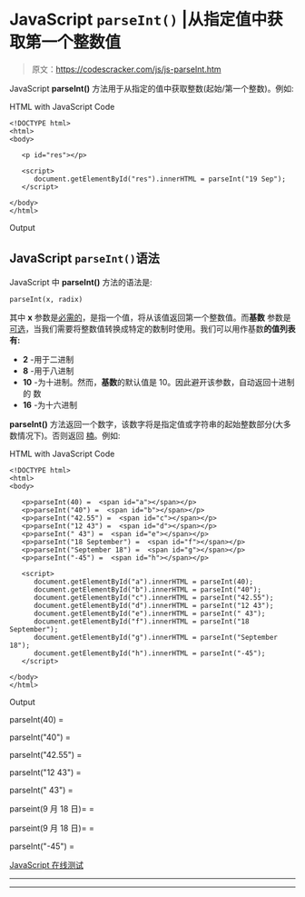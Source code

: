 # JavaScript `parseInt()` |从指定值中获取第一个整数值

> 原文：<https://codescracker.com/js/js-parseInt.htm>

JavaScript **parseInt()** 方法用于从指定的值中获取整数(起始/第一个整数)。例如:

HTML with JavaScript Code

```
<!DOCTYPE html>
<html>
<body>

   <p id="res"></p>

   <script>
      document.getElementById("res").innerHTML = parseInt("19 Sep");
   </script>

</body>
</html>
```

Output

## JavaScript `parseInt()`语法

JavaScript 中 **parseInt()** 方法的语法是:

```
parseInt(x, radix)
```

其中 **x** 参数是<u>必需的</u>，是指一个值，将从该值返回第一个整数值。而**基数** 参数是<u>可选</u>，当我们需要将整数值转换成特定的数制时使用。我们可以用作基数**的值列表有:**

*   **2** -用于二进制
*   **8** -用于八进制
*   **10** -为十进制。然而，**基数**的默认值是 10。因此避开该参数，自动返回十进制的 数
*   **16** -为十六进制

**parseInt()** 方法返回一个数字，该数字将是指定值或字符串的起始整数部分(大多数情况下)。否则返回 [楠](/js/js-NaN-isNaN.htm)。例如:

HTML with JavaScript Code

```
<!DOCTYPE html>
<html>
<body>

   <p>parseInt(40) =  <span id="a"></span></p>
   <p>parseInt("40") =  <span id="b"></span></p>
   <p>parseInt("42.55") =  <span id="c"></span></p>
   <p>parseInt("12 43") =  <span id="d"></span></p>
   <p>parseInt(" 43") =  <span id="e"></span></p>
   <p>parseInt("18 September") =  <span id="f"></span></p>
   <p>parseInt("September 18") =  <span id="g"></span></p>
   <p>parseInt("-45") =  <span id="h"></span></p>

   <script>
      document.getElementById("a").innerHTML = parseInt(40);
      document.getElementById("b").innerHTML = parseInt("40");
      document.getElementById("c").innerHTML = parseInt("42.55");
      document.getElementById("d").innerHTML = parseInt("12 43");
      document.getElementById("e").innerHTML = parseInt(" 43");
      document.getElementById("f").innerHTML = parseInt("18 September");
      document.getElementById("g").innerHTML = parseInt("September 18");
      document.getElementById("h").innerHTML = parseInt("-45");
   </script>

</body>
</html>
```

Output

parseInt(40) =

parseInt("40") =

parseInt("42.55") =

parseInt("12 43") =

parseInt(" 43") =

parseint(9 月 18 日)= =

parseint(9 月 18 日)= =

parseInt("-45") =

[JavaScript 在线测试](/exam/showtest.php?subid=6)

* * *

* * *